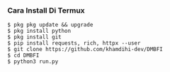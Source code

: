 ###  Cara Install Di Termux
    $ pkg pkg update && upgrade
    $ pkg install python
    $ pkg install git
    $ pip install requests, rich, httpx --user
    $ git clone https://github.com/khamdihi-dev/DMBFI
    $ cd DMBFI
    $ python3 run.py
